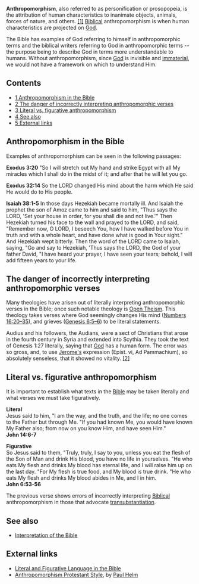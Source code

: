 **Anthropomorphism**, also referred to as personification or
prosopopeia, is the attribution of human characteristics to
inanimate objects, animals, forces of nature, and others.
[[1]](http://en.wikipedia.org/wiki/Anthropomorphism)
[Biblical](Bible "Bible") anthropomorphism is when human
characteristics are projected on [God](God "God").

The Bible has examples of God referring to himself in
anthropomorphic terms and the biblical writers referring to God in
anthropomorphic terms -- the purpose being to describe God in terms
more understandable to humans. Without anthropomorphism, since
[God](God "God") is invisible and
[immaterial](Immateriality_of_God "Immateriality of God"), we would
not have a framework on which to understand Him.

## Contents

-   [1 Anthropomorphism in the Bible](#Anthropomorphism_in_the_Bible)
-   [2 The danger of incorrectly interpreting anthropomorphic verses](#The_danger_of_incorrectly_interpreting_anthropomorphic_verses)
-   [3 Literal vs. figurative anthropomorphism](#Literal_vs._figurative_anthropomorphism)
-   [4 See also](#See_also)
-   [5 External links](#External_links)

## Anthropomorphism in the Bible

Examples of anthropomorphism can be seen in the following
passages:

**Exodus 3:20** "So I will stretch out My hand and strike Egypt
with all My miracles which I shall do in the midst of it; and after
that he will let you go.

**Exodus 32:14** So the LORD changed His mind about the harm which
He said He would do to His people.

**Isaiah 38:1-5** In those days Hezekiah became mortally ill. And
Isaiah the prophet the son of Amoz came to him and said to him,
"Thus says the LORD, 'Set your house in order, for you shall die
and not live.'" Then Hezekiah turned his face to the wall and
prayed to the LORD, and said, "Remember now, O LORD, I beseech You,
how I have walked before You in truth and with a whole heart, and
have done what is good in Your sight." And Hezekiah wept bitterly.
Then the word of the LORD came to Isaiah, saying, "Go and say to
Hezekiah, 'Thus says the LORD, the God of your father David, "I
have heard your prayer, I have seen your tears; behold, I will add
fifteen years to your life.

## The danger of incorrectly interpreting anthropomorphic verses

Many theologies have arisen out of literally interpreting
anthropomorphic verses in the Bible; once such notable theology is
[Open Theism](Open_Theism "Open Theism"). This theology takes
verses where God seemingly changes His mind
([Numbers 16:20–35](http://www.biblegateway.com/passage/?search=Numbers%2016:20-35;&version=49;)),
and grieves
([Genesis 6:5–6](http://www.biblegateway.com/passage/index.php?search=genesis%206:5-6&version=49))
to be literal statements.

Audius and his followers, the Audians, were a sect of Christians
that arose in the fourth century in Syria and extended into
Scythia. They took the text of Genesis 1:27 literally, saying that
[God](God "God") has a human form. The error was so gross, and, to
use [Jerome's](Jerome "Jerome") expression (Epist. vi, Ad
Pammachium), so absolutely senseless, that it showed no vitality.
[[2]](http://www.newadvent.org/cathen/01558c.htm)

## Literal vs. figurative anthropomorphism

It is important to establish what texts in the
[Bible](Bible "Bible") may be taken literally and what verses we
must take figuratively.

**Literal**  
Jesus said to him, "I am the way, and the truth, and the life; no
one comes to the Father but through Me. "If you had known Me, you
would have known My Father also; from now on you know Him, and have
seen Him."  
**John 14:6-7**

**Figurative**  
So Jesus said to them, "Truly, truly, I say to you, unless you eat
the flesh of the Son of Man and drink His blood, you have no life
in yourselves. "He who eats My flesh and drinks My blood has
eternal life, and I will raise him up on the last day. "For My
flesh is true food, and My blood is true drink. "He who eats My
flesh and drinks My blood abides in Me, and I in him.  
**John 6:53-56**

The previous verse shows errors of incorrectly interpreting
[Biblical](Bible "Bible") anthropomorphism in those that advocate
[transubstantiation](Transubstantiation "Transubstantiation").

## See also

-   [Interpretation of the Bible](Interpretation_of_the_Bible "Interpretation of the Bible")

## External links

-   [Literal and Figurative Language in the Bible](http://www.wcg.org/lit/bible/literal2.htm)
-   [Anthropomorphism Protestant Style](http://paulhelmsdeep.blogspot.com/2006/11/anthropomorphism-protestant-style_01.html),
    by [Paul Helm](Paul_Helm "Paul Helm")



